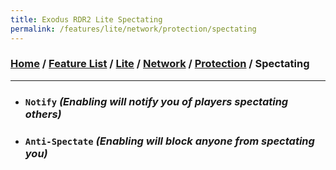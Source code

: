 ```yaml
---
title: Exodus RDR2 Lite Spectating
permalink: /features/lite/network/protection/spectating
---
```

### [Home](/) / [Feature List](/features) / [Lite](/features/lite) / [Network](/features/lite/network) / [Protection](/features/lite/network/protection) / Spectating
---
- ### `Notify` *(Enabling will notify you of players spectating others)*
- ### `Anti-Spectate` *(Enabling will block anyone from spectating you)*
